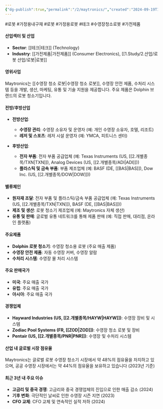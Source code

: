 ```yaml
---
{"dg-publish":true,"permalink":"/2/maytronics/","created":"2024-09-19T14:36:29.758+09:00","updated":"2025-07-29T21:37:04.888+09:00"}
---
```


#로봇 #가정용내구재 #로봇 #가정용로봇 #테크  #수영장청소로봇 #가전제품


#### 산업섹터 및 산업

- **Sector**: [[테크\|테크]] (Technology)
- **Industry**: [[가전제품\|가전제품]] (Consumer Electronics), [[1.Study/2.산업/로봇 산업/로봇\|로봇]]

#### 영위사업

Maytronics는 [[수영장 청소 로봇\|수영장 청소 로봇]], 수영장 안전 제품, 수처리 시스템 등을 개발, 생산, 마케팅, 유통 및 기술 지원을 제공합니다. 주요 제품은 Dolphin 브랜드의 로봇 청소기입니다.

#### 전방/후방산업

- **전방산업**:
    - **수영장 관리**: 수영장 소유자 및 운영자 (예: 개인 수영장 소유자, 호텔, 리조트)
    - **레저 및 스포츠**: 레저 시설 운영자 (예: YMCA, 피트니스 센터)
      
- **후방산업**:
    - **전자 부품**: 전자 부품 공급업체 (예: Texas Instruments (US, [[2.개별종목/TXN\|TXN]]), Analog Devices (US, [[2.개별종목/ADI\|ADI]]))
    - **플라스틱 및 금속 부품**: 부품 제조업체 (예: BASF (DE, [[BAS\|BAS]]), Dow Inc. (US, [[2.개별종목/DOW\|DOW]]))

#### 밸류체인

- **원자재 조달**: 전자 부품 및 플라스틱/금속 부품 공급업체 (예: Texas Instruments (US, [[2.개별종목/TXN\|TXN]]), BASF (DE, [[BAS\|BAS]]))
- **제조 및 생산**: 로봇 청소기 제조업체 (예: Maytronics 자체 생산)
- **유통 및 판매**: 글로벌 유통 네트워크를 통해 제품 판매 (예: 직접 판매, 대리점, 온라인 플랫폼)

#### 주요제품

- **Dolphin 로봇 청소기**: 수영장 청소용 로봇 (주요 매출 제품)
- **수영장 안전 제품**: 자동 수영장 커버, 수영장 알람
- **수처리 시스템**: 수영장 물 처리 시스템

#### 주요 판매국가

- **미국**: 주요 매출 국가
- **유럽**: 주요 매출 국가
- **아시아**: 주요 매출 국가

#### 경쟁업체

- **Hayward Industries (US, [[2.개별종목/HAYW\|HAYW]])**: 수영장 장비 및 시스템
- **Zodiac Pool Systems (FR, [[ZOD\|ZOD]])**: 수영장 청소 로봇 및 장비
- **Pentair (US, [[2.개별종목/PNR\|PNR]])**: 수영장 및 수처리 시스템

#### 산업 내 글로벌 시장 점유율

Maytronics는 글로벌 로봇 수영장 청소기 시장에서 약 48%의 점유율을 차지하고 있으며, 공공 수영장 시장에서는 약 44%의 점유율을 보유하고 있습니다 (2023년 기준)

#### 최근 3년 내 주요 이슈

- **고금리 및 중국 경쟁**: 고금리와 중국 경쟁업체의 진입으로 인한 매출 감소 (2024)
- **기후 변화**: 극단적인 날씨로 인한 수영장 시즌 지연 (2023)
- **CFO 교체**: CFO 교체 및 연속적인 실적 저하 (2024)